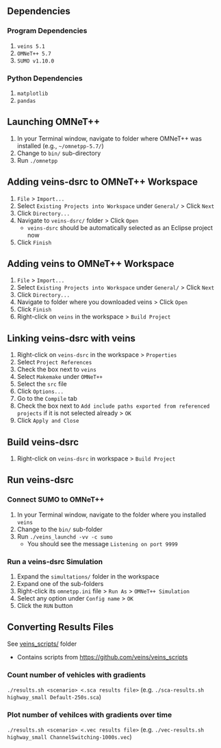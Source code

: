 ## Dependencies
### Program Dependencies
1. `veins 5.1`
2. `OMNeT++ 5.7`
3. `SUMO v1.10.0`

### Python Dependencies
1. `matplotlib`
2. `pandas`

## Launching OMNeT++
1. In your Terminal window, navigate to folder where OMNeT++ was installed (e.g., `~/omnetpp-5.7/`)
2. Change to `bin/` sub-directory
3. Run `./omnetpp`

## Adding veins-dsrc to OMNeT++ Workspace
1. `File` > `Import...`
2. Select `Existing Projects into Workspace` under `General/` > Click `Next`
3. Click `Directory...`
4. Navigate to `veins-dsrc/` folder > Click `Open`
   - `veins-dsrc` should be automatically selected as an Eclipse project now
5. Click `Finish`

## Adding veins to OMNeT++ Workspace
1. `File` > `Import...`
2. Select `Existing Projects into Workspace` under `General/` > Click `Next`
3. Click `Directory...`
4. Navigate to folder where you downloaded veins > Click `Open`
5. Click `Finish`
6. Right-click on `veins` in the workspace > `Build Project`

## Linking veins-dsrc with veins
1. Right-click on `veins-dsrc` in the workspace > `Properties`
2. Select `Project References`
3. Check the box next to `veins`
4. Select `Makemake` under `OMNeT++`
5. Select the `src` file
6. Click `Options...`
7. Go to the `Compile` tab
8. Check the box next to `Add include paths exported from referenced projects` if it is not selected already > `OK`
9. Click `Apply and Close`

## Build veins-dsrc
1. Right-click on `veins-dsrc` in workspace > `Build Project`

## Run veins-dsrc
### Connect SUMO to OMNeT++
1. In your Terminal window, navigate to the folder where you installed `veins`
2. Change to the `bin/` sub-folder
3. Run `./veins_launchd -vv -c sumo`
   - You should see the message `Listening on port 9999`

### Run a veins-dsrc Simulation
1. Expand the `simultations/` folder in the workspace
2. Expand one of the sub-folders
3. Right-click its `omnetpp.ini` file > `Run As` > `OMNeT++ Simulation`
4. Select any option under `Config name` > `OK`
5. Click the `RUN` button

## Converting Results Files
See [veins_scripts/](veins_scripts/) folder
- Contains scripts from https://github.com/veins/veins_scripts

### Count number of vehicles with gradients
`./results.sh <scenario> <.sca results file>` (e.g. `./sca-results.sh highway_small Default-250s.sca`)

### Plot number of vehilces with gradients over time
`./results.sh <scenario> <.vec results file>` (e.g. `./vec-results.sh highway_small ChannelSwitching-1000s.vec`)
